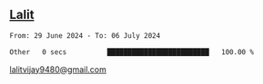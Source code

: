 ## [Lalit](https://lalit.sh)

<!--START_SECTION:waka-->

```txt
From: 29 June 2024 - To: 06 July 2024

Other   0 secs          █████████████████████████   100.00 %
```

<!--END_SECTION:waka-->

lalitvijay9480@gmail.com
